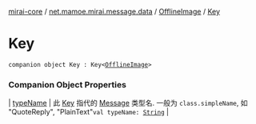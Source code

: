 [mirai-core](../../../index.md) / [net.mamoe.mirai.message.data](../../index.md) / [OfflineImage](../index.md) / [Key](./index.md)

# Key

`companion object Key : Key<`[`OfflineImage`](../index.md)`>`

### Companion Object Properties

| [typeName](type-name.md) | 此 [Key](../../-message/-key/index.md) 指代的 [Message](../../-message/index.md) 类型名. 一般为 `class.simpleName`, 如 "QuoteReply", "PlainText"`val typeName: `[`String`](https://kotlinlang.org/api/latest/jvm/stdlib/kotlin/-string/index.html) |


